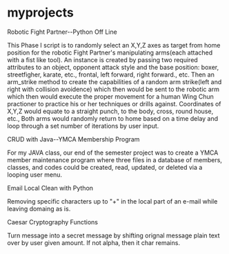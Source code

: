 # myprojects
Robotic Fight Partner--Python Off Line

This Phase I script is to randomly select an X,Y,Z axes as target from home position for the robotic Fight Partner's manipulating arms(each attached with a fist like tool).
An instance is created by passing two required attributes to an object, opponent attack style and the base position:  boxer, streetfigher, karate, etc., frontal, left forward, right forward., etc.  Then an arm_strike method to create the capabilities of a random arm strike(left and right with collision avoidence) which then would be sent to the robotic arm which then would execute the proper movement for a human Wing Chun practioner to practice his or her techniques or drills against.  Coordinates of X,Y,Z would equate to a straight punch, to the body, cross, round house, etc., Both arms would randomly return to home based on a time delay and loop through a set number of iterations by user input.


CRUD with Java--YMCA Membership Program 

For my JAVA class, our end of the semester project was to create a YMCA member maintenance program where three files in a database of members, classes, and codes could be created, read, updated, or deleted via a looping user menu.


Email Local Clean with Python

Removing specific characters up to "+" in the local part of an e-mail while leaving domaing as is.

Caesar Cryptography Functions

Turn message into a secret message by shifting orignal message plain text over by user given amount.  If not alpha, then it char remains.
